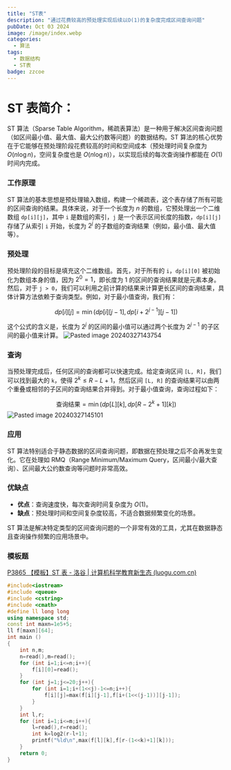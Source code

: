 ```yaml
---
title: "ST表"
description: "通过花费较高的预处理实现后续以O(1)的复杂度完成区间查询问题"
pubDate: Oct 03 2024
image: /image/index.webp
categories:
  - 算法
tags:
  - 数据结构
  - ST表
badge: zzcoe
---
```


# **ST 表简介：**
ST 算法（Sparse Table Algorithm，稀疏表算法）是一种用于解决区间查询问题（如区间最小值、最大值、最大公约数等问题）的数据结构。ST 算法的核心优势在于它能够在预处理阶段花费较高的时间和空间成本（预处理时间复杂度为 $O(n\log n)$，空间复杂度也是 $O(n\log n)$），以实现后续的每次查询操作都能在 $O(1)$ 时间内完成。

### 工作原理

ST 算法的基本思想是预处理输入数组，构建一个稀疏表，这个表存储了所有可能的区间查询的结果。具体来说，对于一个长度为 $n$ 的数组，它预处理出一个二维数组 `dp[i][j]`，其中 `i` 是数组的索引，`j` 是一个表示区间长度的指数，`dp[i][j]` 存储了从索引 `i` 开始，长度为 $2^j$ 的子数组的查询结果（例如，最小值、最大值等）。

### 预处理

预处理阶段的目标是填充这个二维数组。首先，对于所有的 `i`，`dp[i][0]` 被初始化为数组本身的值，因为 $2^0 = 1$，即长度为 1 的区间的查询结果就是元素本身。然后，对于 `j > 0`，我们可以利用之前计算的结果来计算更长区间的查询结果，具体计算方法依赖于查询类型。例如，对于最小值查询，我们有：

$$
dp[i][j] = \min(dp[i][j-1], dp[i + 2^{j-1}][j-1])
$$

这个公式的含义是，长度为 $2^j$ 的区间的最小值可以通过两个长度为 $2^{j-1}$ 的子区间的最小值来计算。
![Pasted image 20240327143754](https://zzoce.obs.cn-north-4.myhuaweicloud.com/img/Pasted%20image%2020240327143754.png)

### 查询

当预处理完成后，任何区间的查询都可以快速完成。给定查询区间 `[L, R]`，我们可以找到最大的 `k`，使得 $2^k \leq R - L + 1$，然后区间 `[L, R]` 的查询结果可以由两个重叠或相邻的子区间的查询结果合并得到。对于最小值查询，查询过程如下：

$$
\text{查询结果} = \min(dp[L][k], dp[R - 2^k + 1][k])
$$
![Pasted image 20240327145101](https://zzoce.obs.cn-north-4.myhuaweicloud.com/img/Pasted%20image%2020240327145101.png)

### 应用

ST 算法特别适合于静态数据的区间查询问题，即数据在预处理之后不会再发生变化。它在处理如 RMQ（Range Minimum/Maximum Query，区间最小/最大查询）、区间最大公约数查询等问题时非常高效。

### 优缺点

- **优点**：查询速度快，每次查询时间复杂度为 $O(1)$。
- **缺点**：预处理时间和空间复杂度较高，不适合数据频繁变化的场景。

ST 算法是解决特定类型的区间查询问题的一个非常有效的工具，尤其在数据静态且查询操作频繁的应用场景中。


### 模板题
[P3865 【模板】ST 表 - 洛谷 | 计算机科学教育新生态 (luogu.com.cn)](https://www.luogu.com.cn/problem/P3865)
```cpp
#include<iostream>
#include <queue>
#include <cstring>
#include <cmath>
#define ll long long
using namespace std;
const int maxn=1e5+5;
ll f[maxn][64];
int main ()
{
	int n,m;
	n=read(),m=read();
	for (int i=1;i<=n;i++){
		f[i][0]=read();
	}	
	for (int j=1;j<=20;j++){
		for (int i=1;i+(1<<j)-1<=n;i++){
			f[i][j]=max(f[i][j-1],f[i+(1<<(j-1))][j-1]); 
		}
	}
	int l,r;
	for (int i=1;i<=m;i++){
		l=read(),r=read();
		int k=log2(r-l+1);
		printf("%ld\n",max(f[l][k],f[r-(1<<k)+1][k]));
	}
	return 0;
}
```





